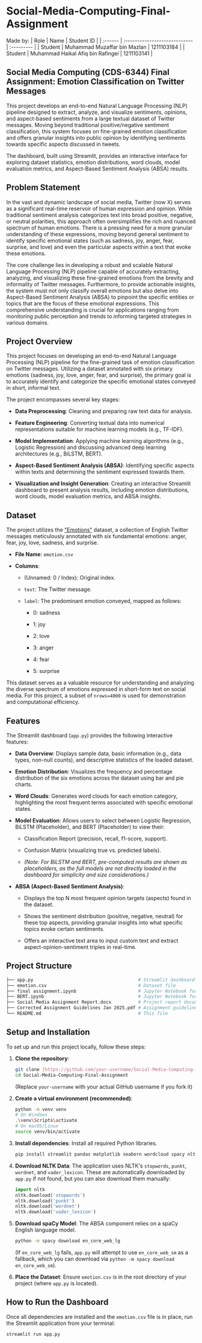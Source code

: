 # Social-Media-Computing-Final-Assignment

Made by:
| Role    | Name                          | Student ID |
| :------ | :---------------------------- | :--------- |
| Student | Muhammad Muzaffar bin Mazlan  | 1211103184 |
| Student | Muhammad Haikal Afiq bin Rafingei | 1211103141 |

## Social Media Computing (CDS-6344) Final Assignment: Emotion Classification on Twitter Messages

This project develops an end-to-end Natural Language Processing (NLP) pipeline designed to extract, analyze, and visualize sentiments, opinions, and aspect-based sentiments from a large textual dataset of Twitter messages. Moving beyond traditional positive/negative sentiment classification, this system focuses on fine-grained emotion classification and offers granular insights into public opinion by identifying sentiments towards specific aspects discussed in tweets.

The dashboard, built using Streamlit, provides an interactive interface for exploring dataset statistics, emotion distributions, word clouds, model evaluation metrics, and Aspect-Based Sentiment Analysis (ABSA) results.


## Problem Statement

In the vast and dynamic landscape of social media, Twitter (now X) serves as a significant real-time reservoir of human expression and opinion. While traditional sentiment analysis categorizes text into broad positive, negative, or neutral polarities, this approach often oversimplifies the rich and nuanced spectrum of human emotions. There is a pressing need for a more granular understanding of these expressions, moving beyond general sentiment to identify specific emotional states (such as sadness, joy, anger, fear, surprise, and love) and even the particular aspects within a text that evoke these emotions.

The core challenge lies in developing a robust and scalable Natural Language Processing (NLP) pipeline capable of accurately extracting, analyzing, and visualizing these fine-grained emotions from the brevity and informality of Twitter messages. Furthermore, to provide actionable insights, the system must not only classify overall emotions but also delve into Aspect-Based Sentiment Analysis (ABSA) to pinpoint the specific entities or topics that are the focus of these emotional expressions. This comprehensive understanding is crucial for applications ranging from monitoring public perception and trends to informing targeted strategies in various domains.

## Project Overview

This project focuses on developing an end-to-end Natural Language Processing (NLP) pipeline for the fine-grained task of emotion classification on Twitter messages. Utilizing a dataset annotated with six primary emotions (sadness, joy, love, anger, fear, and surprise), the primary goal is to accurately identify and categorize the specific emotional states conveyed in short, informal text.

The project encompasses several key stages:

* **Data Preprocessing**: Cleaning and preparing raw text data for analysis.

* **Feature Engineering**: Converting textual data into numerical representations suitable for machine learning models (e.g., TF-IDF).

* **Model Implementation**: Applying machine learning algorithms (e.g., Logistic Regression) and discussing advanced deep learning architectures (e.g., BiLSTM, BERT).

* **Aspect-Based Sentiment Analysis (ABSA)**: Identifying specific aspects within texts and determining the sentiment expressed towards them.

* **Visualization and Insight Generation**: Creating an interactive Streamlit dashboard to present analysis results, including emotion distributions, word clouds, model evaluation metrics, and ABSA insights.

## Dataset

The project utilizes the ["Emotions"](https://www.kaggle.com/datasets/nelgiriyewithana/emotions) dataset, a collection of English Twitter messages meticulously annotated with six fundamental emotions: anger, fear, joy, love, sadness, and surprise.

* **File Name**: `emotion.csv`

* **Columns**:

    * (Unnamed: 0 / Index): Original index.

    * `text`: The Twitter message.

    * `label`: The predominant emotion conveyed, mapped as follows:

        * 0: sadness

        * 1: joy

        * 2: love

        * 3: anger

        * 4: fear

        * 5: surprise

This dataset serves as a valuable resource for understanding and analyzing the diverse spectrum of emotions expressed in short-form text on social media. For this project, a subset of `nrows=4000` is used for demonstration and computational efficiency.

## Features

The Streamlit dashboard (`app.py`) provides the following interactive features:

* **Data Overview**: Displays sample data, basic information (e.g., data types, non-null counts), and descriptive statistics of the loaded dataset.

* **Emotion Distribution**: Visualizes the frequency and percentage distribution of the six emotions across the dataset using bar and pie charts.

* **Word Clouds**: Generates word clouds for each emotion category, highlighting the most frequent terms associated with specific emotional states.

* **Model Evaluation**: Allows users to select between Logistic Regression, BiLSTM (Placeholder), and BERT (Placeholder) to view their:

    * Classification Report (precision, recall, f1-score, support).

    * Confusion Matrix (visualizing true vs. predicted labels).

    * *(Note: For BiLSTM and BERT, pre-computed results are shown as placeholders, as the full models are not directly loaded in the dashboard for simplicity and size considerations.)*

* **ABSA (Aspect-Based Sentiment Analysis)**:

    * Displays the top N most frequent opinion targets (aspects) found in the dataset.

    * Shows the sentiment distribution (positive, negative, neutral) for these top aspects, providing granular insights into what specific topics evoke certain sentiments.

    * Offers an interactive text area to input custom text and extract aspect-opinion-sentiment triples in real-time.

## Project Structure
```bash
├── app.py                                       # Streamlit dashboard application
├── emotion.csv                                  # Dataset file
├── final assignment.ipynb                       # Jupyter Notebook for detailed analysis (preprocessing, model training, evaluation)
├── BERT.ipynb                                   # Jupyter Notebook for BERT-specific training/tuning
├── Social Media Assignment Report.docx          # Project report document
├── Corrected Assignment Guidelines Jan 2025.pdf # Assignment guidelines
└── README.md                                    # This file
```

## Setup and Installation

To set up and run this project locally, follow these steps:

1.  **Clone the repository**:

    ```bash
    git clone [https://github.com/your-username/Social-Media-Computing-Final-Assignment.git](https://github.com/your-username/Social-Media-Computing-Final-Assignment.git)
    cd Social-Media-Computing-Final-Assignment
    ```

    (Replace `your-username` with your actual GitHub username if you fork it)

2.  **Create a virtual environment (recommended)**:

    ```bash
    python -m venv venv
    # On Windows
    .\venv\Scripts\activate
    # On macOS/Linux
    source venv/bin/activate
    ```

3.  **Install dependencies**:
    Install all required Python libraries.

    ```bash
    pip install streamlit pandas matplotlib seaborn wordcloud spacy nltk scikit-learn numpy
    ```

4.  **Download NLTK Data**:
    The application uses NLTK's `stopwords`, `punkt`, `wordnet`, and `vader_lexicon`. These are automatically downloaded by `app.py` if not found, but you can also download them manually:

    ```python
    import nltk
    nltk.download('stopwords')
    nltk.download('punkt')
    nltk.download('wordnet')
    nltk.download('vader_lexicon')
    ```

5.  **Download spaCy Model**:
    The ABSA component relies on a spaCy English language model.

    ```bash
    python -m spacy download en_core_web_lg
    ```

    (If `en_core_web_lg` fails, `app.py` will attempt to use `en_core_web_sm` as a fallback, which you can download via `python -m spacy download en_core_web_sm`).

6.  **Place the Dataset**:
    Ensure `emotion.csv` is in the root directory of your project (where `app.py` is located).

## How to Run the Dashboard

Once all dependencies are installed and the `emotion.csv` file is in place, run the Streamlit application from your terminal:

```bash
streamlit run app.py
